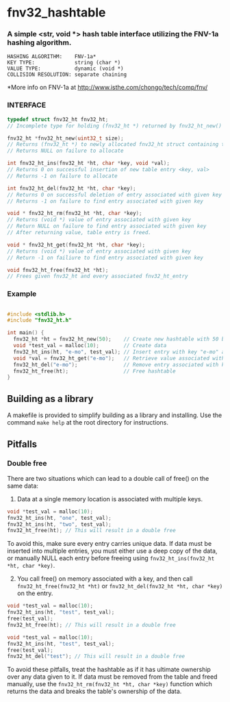 # fnv32_hashtable
### A simple <str, void *> hash table interface utilizing the FNV-1a hashing algorithm.
```
HASHING ALGORITHM:    FNV-1a*  
KEY TYPE:             string (char *)  
VALUE TYPE:           dynamic (void *)  
COLLISION RESOLUTION: separate chaining
```
*More info on FNV-1a at http://www.isthe.com/chongo/tech/comp/fnv/
 
### INTERFACE 
```c
typedef struct fnv32_ht fnv32_ht;
// Incomplete type for holding (fnv32_ht *) returned by fnv32_ht_new()
```
```c
fnv32_ht *fnv32_ht_new(uint32_t size);
// Returns (fnv32_ht *) to newly allocated fnv32_ht struct containing table of given size
// Returns NULL on failure to allocate
```
```c
int fnv32_ht_ins(fnv32_ht *ht, char *key, void *val);
// Returns 0 on successful insertion of new table entry <key, val>
// Returns -1 on failure to allocate
```
```c
int fnv32_ht_del(fnv32_ht *ht, char *key);
// Returns 0 on successful deletion of entry associated with given key
// Returns -1 on failure to find entry associated with given key
```
```c
void * fnv32_ht_rm(fnv32_ht *ht, char *key);
// Returns (void *) value of entry associated with given key
// Return NULL on failure to find entry associated with given key
// After returning value, table entry is freed.
```
```c
void * fnv32_ht_get(fnv32_ht *ht, char *key);
// Returns (void *) value of entry associated with given key
// Return -1 on failiure to find entry associated with given key
```
```c
void fnv32_ht_free(fnv32_ht *ht);
// Frees given fnv32_ht and every associated fnv32_ht_entry
```
### Example
```c

#include <stdlib.h>
#include "fnv32_ht.h"

int main() {
  fnv32_ht *ht = fnv32_ht_new(50);    // Create new hashtable with 50 buckets
  void *test_val = malloc(10);        // Create data
  fnv32_ht_ins(ht, "e-mo", test_val); // Insert entry with key "e-mo" and test_val pointer
  void *val = fnv32_ht_get("e-mo");   // Retrieve value associated with key "e-mo" (33)
  fnv32_ht_del("e-mo");               // Remove entry associated with key "e-mo"
  fnv32_ht_free(ht);                  // Free hashtable
}
```
## Building as a library
A makefile is provided to simplify building as a library and installing. Use the command `make help` at the root directory for instructions. 
  
## Pitfalls

### Double free
There are two situations which can lead to a double call of free() on the same data:
1. Data at a single memory location is associated with multiple keys.
```c
void *test_val = malloc(10);
fnv32_ht_ins(ht, "one", test_val);
fnv32_ht_ins(ht, "two", test_val);
fnv32_ht_free(ht); // This will result in a double free
```
To avoid this, make sure every entry carries unique data. If data must be inserted into multiple entries, you must either use a 
deep copy of the data, or manually NULL each entry before freeing using `fnv32_ht_ins(fnv32_ht *ht, char *key)`. 
  
2. You call free() on memory associated with a key, and then call `fnv32_ht_free(fnv32_ht *ht)` or `fnv32_ht_del(fnv32_ht *ht, char *key)` 
on the entry.
```c
void *test_val = malloc(10);
fnv32_ht_ins(ht, "test", test_val);
free(test_val);
fnv32_ht_free(ht); // This will result in a double free
```
```c
void *test_val = malloc(10);
fnv32_ht_ins(ht, "test", test_val);
free(test_val);
fnv32_ht_del("test"); // This will result in a double free
```
To avoid these pitfalls, treat the hashtable as if it has ultimate ownership over any data given to it. If data must be removed from the table and freed manually, use the `fnv32_ht_rm(fnv32_ht *ht, char *key)` function which returns the data and breaks the table's ownership of the data.  
